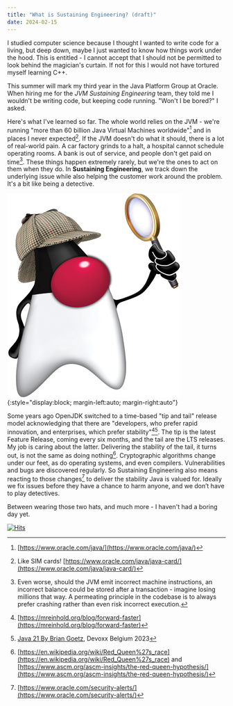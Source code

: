 ```yaml
---
title: "What is Sustaining Engineering? (draft)"
date: 2024-02-15
---
```



I studied computer science because I thought I wanted to write code for a living, but deep down, maybe I just wanted to know how things work under the hood. This is entitled - I cannot accept that I should not be permitted to look behind the magician's curtain. If not for this I would not have tortured myself learning C++.

This summer will mark my third year in the Java Platform Group at Oracle. When hiring me for the _JVM Sustaining Engineering_ team, they told me I wouldn't be writing code, but keeping code running. "Won't I be bored?" I asked. 

Here's what I've learned so far. The whole world relies on the JVM - we're running "more than 60 billion Java Virtual Machines worldwide"[^1] and in places I never expected[^2]. 
If the JVM doesn't do what it should, there is a lot of real-world pain. A car factory grinds to a halt, a hospital cannot schedule operating rooms. A bank is out of service, and people don't get paid on time[^3]. These things happen extremely rarely, but we're the ones to act on them when they do. In **Sustaining Engineering**, we track down the underlying issue while also helping the customer work around the problem. It's a bit like being a detective.

![Sherlock Holmes Duke representing Sustaining](/assets/images/sherlock-duke-min.png){:style="display:block; margin-left:auto; margin-right:auto"}

Some years ago OpenJDK switched to a time-based "tip and tail" release model acknowledging that there are "developers, who prefer rapid innovation, and enterprises, which prefer stability"[^4][^5].
The tip is the latest Feature Release, coming every six months, and the tail are the LTS releases. My job is caring about the latter. Delivering the stability of the tail, it turns out, is not the same as doing nothing[^6].
Cryptographic algorithms change under our feet, as do operating systems, and even compilers. Vulnerabilities and bugs are discovered regularly. So Sustaining Engineering also means reacting to those changes[^7] to deliver the stability Java is valued for. Ideally we fix issues before they have a chance to harm anyone, and we don’t have to play detectives.

Between wearing those two hats, and much more - I haven't had a boring day yet.


[^1]: [https://www.oracle.com/java/](https://www.oracle.com/java/)
[^2]: Like SIM cards! [https://www.oracle.com/java/java-card/](https://www.oracle.com/java/java-card/)
[^3]: Even worse, should the JVM emit incorrect machine instructions, an incorrect balance could be stored after a transaction - imagine losing millions that way. A permeating principle in the codebase is to always prefer crashing rather than even risk incorrect execution. 
[^4]: [https://mreinhold.org/blog/forward-faster](https://mreinhold.org/blog/forward-faster)
[^5]: [Java 21 By Brian Goetz](https://youtu.be/eXCx2hW_xNI?feature=shared&t=166), Devoxx Belgium 2023
[^6]: [https://en.wikipedia.org/wiki/Red_Queen%27s_race](https://en.wikipedia.org/wiki/Red_Queen%27s_race) and [https://www.ascm.org/ascm-insights/the-red-queen-hypothesis/](https://www.ascm.org/ascm-insights/the-red-queen-hypothesis/)
[^7]: [https://www.oracle.com/security-alerts/](https://www.oracle.com/security-alerts/)

[![Hits](https://hits.seeyoufarm.com/api/count/incr/badge.svg?url=https%3A%2F%2Fblog.janiuk.se&count_bg=%23963DC8&title_bg=%23555555&icon=&icon_color=%23E7E7E7&title=hits&edge_flat=true)](https://hits.seeyoufarm.com)
